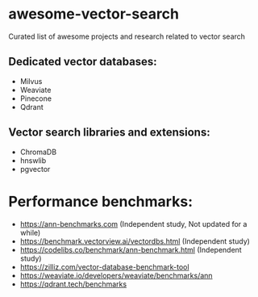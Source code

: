 # awesome-vector-search
Curated list of awesome projects and research related to vector search

## Dedicated vector databases:
- Milvus
- Weaviate
- Pinecone
- Qdrant

## Vector search libraries and extensions:
- ChromaDB
- hnswlib
- pgvector

# Performance benchmarks:
- https://ann-benchmarks.com (Independent study, Not updated for a while)
- https://benchmark.vectorview.ai/vectordbs.html (Independent study)
- https://codelibs.co/benchmark/ann-benchmark.html (Independent study)
- https://zilliz.com/vector-database-benchmark-tool
- https://weaviate.io/developers/weaviate/benchmarks/ann
- https://qdrant.tech/benchmarks

